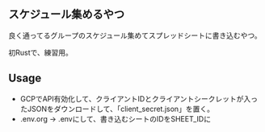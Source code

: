 ## スケジュール集めるやつ
良く通ってるグループのスケジュール集めてスプレッドシートに書き込むやつ。

初Rustで、練習用。

## Usage
* GCPでAPI有効化して、クライアントIDとクライアントシークレットが入ったJSONをダウンロードして、「client_secret.json」を置く。
* .env.org -> .envにして、書き込むシートのIDをSHEET_IDに
